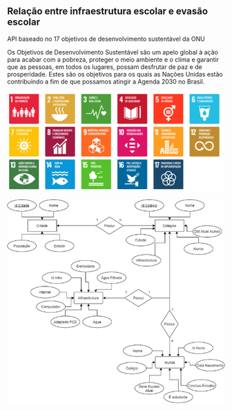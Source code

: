 ## Relação entre infraestrutura escolar e evasão escolar

API baseado no 17 objetivos de desenvolvimento sustentável da ONU

Os Objetivos de Desenvolvimento Sustentável são um apelo global à ação para acabar com 
a pobreza, proteger o meio ambiente e o clima e garantir que as pessoas, em todos os 
lugares, possam desfrutar de paz e de prosperidade. Estes são os objetivos para os 
quais as Nações Unidas estão contribuindo a fim de que possamos atingir a Agenda 2030 
no Brasil.

![img.png](img.png)

![infraestura](Infra.png)
